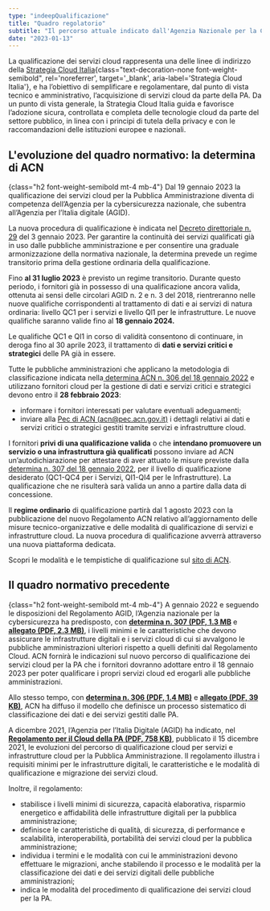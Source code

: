 ```yaml
---
type: "indeepQualificazione"
title: "Quadro regolatorio"
subtitle: "Il percorso attuale indicato dall'Agenzia Nazionale per la Cybersicurezza"
date: "2023-01-13"
---
```


La qualificazione dei servizi cloud rappresenta una delle linee di indirizzo della [Strategia Cloud Italia](https://cloud.italia.it/strategia-cloud-pa/){class="text-decoration-none font-weight-semibold", rel='noreferrer', target='_blank', aria-label='Strategia Cloud Italia'}, e ha l’obiettivo di semplificare e regolamentare, dal punto di vista tecnico e amministrativo, l’acquisizione di servizi cloud da parte della PA. Da un punto di vista generale, la Strategia Cloud Italia guida e favorisce l’adozione sicura, controllata e completa delle tecnologie cloud da parte del settore pubblico, in linea con i principi di tutela della privacy e con le raccomandazioni delle istituzioni europee e nazionali. 

## L'evoluzione del quadro normativo: la determina di ACN
{class="h2 font-weight-semibold mt-4 mb-4"}
Dal 19 gennaio 2023 la qualificazione dei servizi cloud per la Pubblica Amministrazione diventa di competenza dell’Agenzia per la cybersicurezza nazionale, che subentra all’Agenzia per l’Italia digitale (AGID).

La nuova procedura di qualificazione è indicata nel [Decreto direttoriale n. 29](https://www.acn.gov.it/DecretodirettorialeQualificazioneServiziCloud2genn23DEFsigned.pdf) del 3 gennaio 2023. Per garantire la continuità dei servizi qualificati già in uso dalle pubbliche amministrazione e per consentire una graduale armonizzazione della normativa nazionale, la determina prevede un regime transitorio prima della gestione ordinaria della qualificazione.

Fino **al 31 luglio 2023** è previsto un regime transitorio. Durante questo periodo, i fornitori già in possesso di una qualificazione ancora valida, ottenuta ai sensi delle circolari AGID n. 2 e n. 3 del 2018, rientreranno nelle nuove qualifiche corrispondenti al trattamento di dati e ai servizi di natura ordinaria: livello QC1 per i servizi e livello Ql1 per le infrastrutture. Le nuove qualifiche saranno valide fino al **18 gennaio 2024.**

Le qualifiche QC1 e QI1 in corso di validità consentono di continuare, in deroga fino al 30 aprile 2023, il trattamento di **dati e servizi critici e strategici** delle PA già in essere. 

Tutte le pubbliche amministrazioni che applicano la metodologia di classificazione indicata nella[ determina ACN n. 306 del 18 gennaio 2022](https://innovazione.gov.it/dipartimento/focus/strategia-cloud-italia/#la-classificazione-dei-dati-e-dei-servizi) e utilizzano fornitori cloud per la gestione di dati e servizi critici e strategici devono entro il **28 febbraio 2023**:

* informare i fornitori interessati per valutare eventuali adeguamenti;
* inviare alla [Pec di ACN (acn@pec.acn.gov.it)](mailto:acn@pec.acn.gov.it) i dettagli relativi ai dati e servizi critici o strategici gestiti tramite servizi e infrastrutture cloud.

I fornitori **privi di una qualificazione valida** o che **intendano promuovere un servizio o una infrastruttura già qualificati** possono inviare ad ACN un’autodichiarazione per attestare di aver attuato le misure previste dalla [determina n. 307 del 18 gennaio 2022](https://assets.innovazione.gov.it/1642694131-det_307_cloud_ulteriorilerqc_20220118.pdf), per il livello di qualificazione desiderato (QC1-QC4 per i Servizi, QI1-QI4 per le Infrastrutture). La qualificazione che ne risulterà sarà valida un anno a partire dalla data di concessione.

Il **regime ordinario** di qualificazione partirà dal 1 agosto 2023 con la pubblicazione del nuovo Regolamento ACN relativo all’aggiornamento delle misure tecnico-organizzative e delle modalità di qualificazione di servizi e infrastrutture cloud. La nuova procedura di qualificazione avverrà attraverso una nuova piattaforma dedicata. 

Scopri le modalità e le tempistiche di qualificazione sul [sito di ACN](https://www.acn.gov.it/).

## Il quadro normativo precedente
{class="h2 font-weight-semibold mt-4 mb-4"}
A gennaio 2022 e seguendo le disposizioni del Regolamento AGID, l’Agenzia nazionale per la cybersicurezza ha predisposto, con **[determina n. 307 (PDF, 1.3 MB](https://assets.innovazione.gov.it/1642694131-det_307_cloud_ulteriorilerqc_20220118.pdf)** e **[allegato (PDF, 2.3 MB)](https://assets.innovazione.gov.it/1642754054-all1det307acn.pdf)**, i livelli minimi e le caratteristiche che devono assicurare le infrastrutture digitali e i servizi cloud di cui si avvalgono le pubbliche amministrazioni ulteriori rispetto a quelli definiti dal Regolamento Cloud. ACN fornirà le indicazioni sul nuovo percorso di qualificazione dei servizi cloud per la PA che i fornitori dovranno adottare entro il 18 gennaio 2023 per poter qualificare i propri servizi cloud ed erogarli alle pubbliche amministrazioni.

Allo stesso tempo, con **[determina n. 306 (PDF, 1.4 MB)](https://assets.innovazione.gov.it/1642693979-det_306_cloud_modclass_20220118.pdf)** e **[allegato (PDF, 39 KB)](https://assets.innovazione.gov.it/1642694063-det_306_all1_20220118_modello.pdf)**, ACN ha diffuso il modello che definisce un processo sistematico di classificazione dei dati e dei servizi gestiti dalle PA.

A dicembre 2021, l’Agenzia per l’Italia Digitale (AGID) ha indicato, nel **[Regolamento per il Cloud della PA (PDF, 758 KB)](https://trasparenza.agid.gov.it/moduli/downloadFile.php?file=oggetto_allegati/213481843140O__O628+DT+DG+628+-+15+dic+2021+-+Regolamento+servizi+cloud.pdf)**, pubblicato il 15 dicembre 2021, le evoluzioni del percorso di qualificazione cloud per servizi e infrastrutture cloud per la Pubblica Amministrazione. Il regolamento illustra i requisiti minimi per le infrastrutture digitali, le caratteristiche e le modalità di qualificazione e migrazione dei servizi cloud.

Inoltre, il regolamento:
* stabilisce i livelli minimi di sicurezza, capacità elaborativa, risparmio energetico e affidabilità delle infrastrutture digitali per la pubblica amministrazione;
* definisce le caratteristiche di qualità, di sicurezza, di performance e scalabilità, interoperabilità, portabilità dei servizi cloud per la pubblica amministrazione;
* individua i termini e le modalità con cui le amministrazioni devono effettuare le migrazioni, anche stabilendo il processo e le modalità per la classificazione dei dati e dei servizi digitali delle pubbliche amministrazioni;
* indica le modalità del procedimento di qualificazione dei servizi cloud per la PA.